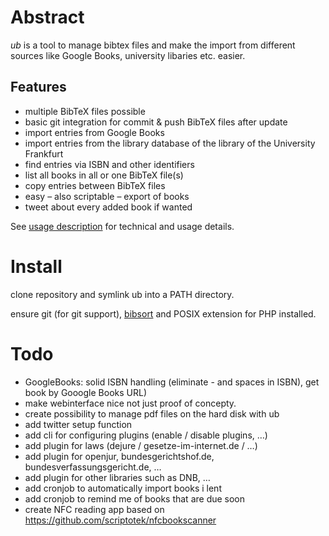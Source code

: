 # Abstract

*ub* is a tool to manage bibtex files and make the import from different sources
like Google Books, university libaries etc. easier.

## Features

* multiple BibTeX files possible
* basic git integration for commit & push BibTeX files after update
* import entries from Google Books
* import entries from the library database of the library of the University Frankfurt
* find entries via ISBN and other identifiers
* list all books in all or one BibTeX file(s)
* copy entries between BibTeX files
* easy – also scriptable – export of books
* tweet about every added book if wanted

See [usage description](ub.usage.txt) for technical and usage details.

# Install

clone repository and symlink ub into a PATH directory.

ensure git (for git support), [bibsort](http://ftp.math.utah.edu/pub/bibsort/) and POSIX extension for PHP installed.

# Todo

* GoogleBooks: solid ISBN handling (eliminate - and spaces in ISBN), get book by Gooogle Books URL)
* make webinterface nice not just proof of concepty.
* create possibility to manage pdf files on the hard disk with ub
* add twitter setup function
* add cli for configuring plugins (enable / disable plugins, …)
* add plugin for laws (dejure / gesetze-im-internet.de / …)
* add plugin for openjur, bundesgerichtshof.de, bundesverfassungsgericht.de, …
* add plugin for other libraries such as DNB, …
* add cronjob to automatically import books i lent
* add cronjob to remind me of books that are due soon 
* create NFC reading app based on https://github.com/scriptotek/nfcbookscanner

 
